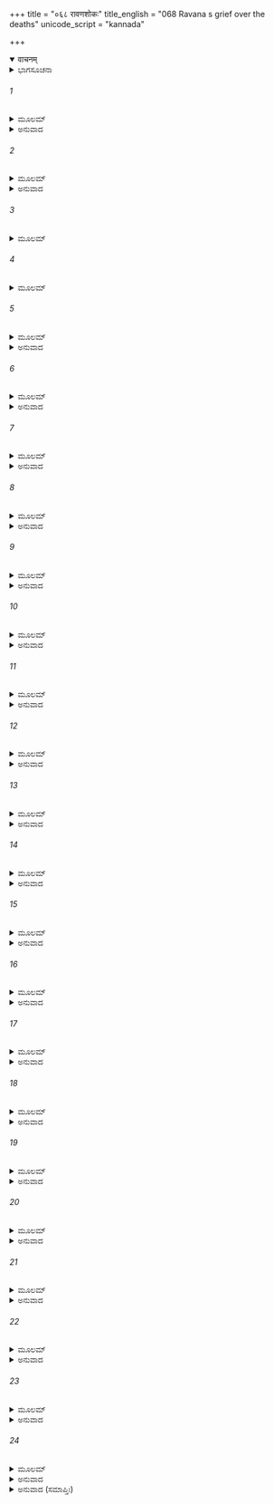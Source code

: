 +++
title = "०६८ रावणशोकः"
title_english = "068 Ravana s grief over the deaths"
unicode_script = "kannada"

+++
<details open><summary>वाचनम्</summary>

<div class="audioEmbed"  caption="श्रीराम-हरिसीताराममूर्ति-घनपाठिभ्यां वचनम्" src="https://archive.org/download/Ramayana-recitation-Sriram-harisItArAmamUrti-Ghanapaati-v2/Kanda_6/Kanda_6_YK-068-Ravana_s_grief_over_the_deaths__0.mp3"></div>
</details>



<details><summary>ಭಾಗಸೂಚನಾ</summary>

ಕುಂಭಕರ್ಣನ ಮರಣದಿಂದ ರಾವಣನ ದುಃಖ
</details>

###### 1


<details><summary>ಮೂಲಮ್</summary>

ಕುಂಭಕರ್ಣಂ ಹತಂ ದೃಷ್ಟ್ವಾ ರಾಘವೇಣ ಮಹಾತ್ಮನಾ ।  
ರಾಕ್ಷಸಾ ರಾಕ್ಷಸೇಂದ್ರಾಯ ರಾವಣಾಯ ನ್ಯವೇದಯನ್ ॥
</details>

<details><summary>ಅನುವಾದ</summary>

ಮಹಾತ್ಮಾ ಶ್ರೀರಾಮಚಂದ್ರನು ಕುಂಭಕರ್ಣನನ್ನು ವಧಿಸಿದುದನ್ನು ನೋಡಿ ರಾಕ್ಷಸರು ಹೋಗಿ ರಾಜಾ ರಾವಣನ ಬಳಿಯಲ್ಲಿ ಹೇಳಿದರು.॥1॥
</details>

###### 2


<details><summary>ಮೂಲಮ್</summary>

ರಾಜನ್ ಸ ಕಾಲಸಂಕಾಶಃ ಸಂಯುಕ್ತಃ ಕಾಲಕರ್ಮಣಾ  ।  
ವಿದ್ರಾವ್ಯ ವಾನರೀಂ ಸೇನಾಂ ಭಕ್ಷಯಿತ್ವಾ ಚ ವಾನರಾನ್ ॥
</details>

<details><summary>ಅನುವಾದ</summary>

ಮಹಾರಾಜಾ! ಕಾಲನಂತಿದ್ದ ಭಯಂಕರ ಪರಾಕ್ರಮಿ ಕುಂಭಕರ್ಣನು ವಾನರ ಸೈನ್ಯವನ್ನು ಓಡಿಸಿ, ಅನೇಕ ವಾನರರನ್ನು ತನ್ನ ತುತ್ತಾಗಿಸಿಕೊಂಡು ಸ್ವತಃ ಕಾಲನಿಗೆ ಕವಳವಾದನು.॥2॥
</details>

###### 3


<details><summary>ಮೂಲಮ್</summary>

ಪ್ರತಪಿತ್ವಾ ಮುಹೂರ್ತಂ ತು ಪ್ರಶಾಂತೋ ರಾಮತೇಜಸಾ ।  
ಕಾಯೇನಾರ್ಧಪ್ರವಿಷ್ಟೇನ ಸಮುದ್ರಂ ಭೀಮದರ್ಶನಮ್ ॥
</details>

###### 4


<details><summary>ಮೂಲಮ್</summary>

ನಿಕೃತ್ತನಾಸಾ  ಕರ್ಣೇನ ವಿಕ್ಷರದ್ರುಧಿರೇಣ ಚ ।  
ರುದ್ಧ್ವಾ ದ್ವಾರಂ ಶರೀರೇಣ ಲಂಕಾಯಾಃ ಪರ್ವತೋಪಮಃ ॥
</details>

###### 5


<details><summary>ಮೂಲಮ್</summary>

ಕುಂಭಕರ್ಣಸ್ತವ  ಭ್ರಾತಾ ಕಾಕುತ್ಸ್ಥಶರಪೀಡಿತಃ ।  
ಅಗಂಡಭೂತೋ ವಿಕೃತೋ ದಾವದಗ್ಧ ಇವ ದ್ರುಮಃ ॥
</details>

<details><summary>ಅನುವಾದ</summary>

ಅವನು ಎರಡು ಘಳಿಗೆ ತನ್ನ ಪ್ರತಾಪದಿಂದ ಬೆಳಗಿ ಕೊನೆಗೆ ಶ್ರೀರಾಮನ ತೇಜದಿಂದ ಶಾಂತನಾದನು. ಅರ್ಧಶರೀರ ಭಯಾನಕವಾದ ಸಮುದ್ರದಲ್ಲಿ ಬಿದ್ದುಹೋಯಿತು ಹಾಗೂ ಅರ್ಧ ಶರೀರ (ಮಸ್ತಕ)ವು ಕಿವಿ, ಮೂಗು ತುಂಡಾದ್ದರಿಂದ ರಕ್ತ ಸುರಿಯುತ್ತಾ ಲಂಕೆಯ ದ್ವಾರದಲ್ಲಿ ಬಿತ್ತು. ನಿಮ್ಮ ತಮ್ಮ ಪರ್ವತಾಕಾರ ಕುಂಭಕರ್ಣನ ಆ ಮಸ್ತಕವು ಲಂಕೆಯ ದ್ವಾರವನ್ನು ತಡೆದು ಬಿದ್ದಿದೆ. ಅವನು ಶ್ರೀರಾಮನ ಬಾಣ ಗಳಿಂದ ಘಾಸಿಗೊಂಡು ಅಗಂಡಭೂತವಾಗಿ (ಕೈ-ಕಾಲು, ಮಸ್ತಕ ಹೀನನಾಗಿ) ದಾವಾನಲದಿಂದ ದಗ್ಧವಾದ ಮರದಂತೆ ನಾಶವಾಗಿ ಹೋದನು.॥3-5॥
</details>

###### 6


<details><summary>ಮೂಲಮ್</summary>

ಶ್ರುತ್ವಾ ವಿನಿಹತಂ ಸಂಖ್ಯೇ ಕುಂಭಕರ್ಣಂ ಮಹಾಬಲಮ್ ।  
ರಾವಣಃ ಶೋಕಸಂತಪ್ತೋ ಮುಮೋಹ ಚ ಪಪಾತ ಚ  ॥
</details>

<details><summary>ಅನುವಾದ</summary>

‘ಮಹಾಬಲೀ ಕುಂಭಕರ್ಣನು ಯುದ್ಧದಲ್ಲಿ ಸತ್ತುಹೋದನು’ ಎಂದು ಕೇಳಿ ರಾವಣನು ಶೋಕಸಂತಪ್ತನಾಗಿ ಮೂರ್ಛಿತನಾಗಿ ನೆಲಕ್ಕೆ ಬಿದ್ದು ಬಿಟ್ಟನು.॥6॥
</details>

###### 7


<details><summary>ಮೂಲಮ್</summary>

ಪಿತೃವ್ಯಂ ನಿಹತಂ ಶ್ರುತ್ವಾ ದೇವಾಂತಕ ನರಾಂತಕೌ ।  
ತ್ರಿಶಿರಾಶ್ಚಾತಿಕಾಯಶ್ಚ ರುರುದುಃ ಶೋಕಪೀಡಿತಾಃ ॥
</details>

<details><summary>ಅನುವಾದ</summary>

ತಮ್ಮ ಚಿಕ್ಕಪ್ಪನ ನಿಧನದ ವಾರ್ತೆ ಕೇಳಿ, ದೇವಾಂತಕ, ನರಾಂತಕ, ತ್ರಿಶಿರ ಮತ್ತು ಅತಿಕಾಯ ಇವರು ದುಃಖದಿಂದ ನೊಂದು ಬಿಕ್ಕಿಬಿಕ್ಕಿ ಅಳತೊಡಗಿದರು.॥7॥
</details>

###### 8


<details><summary>ಮೂಲಮ್</summary>

ಭ್ರಾತರಂ ನಿಹತಂ ಶ್ರುತ್ವಾ ರಾಮೇಣಾಕ್ಲಿಷ್ಟ ಕರ್ಮಣಾ ।  
ಮಹೋದರಮಹಾಪಾರ್ಶ್ವೌ ಶೋಕಾಕ್ರಾಂತೌ ಬಭೂವತುಃ ॥
</details>

<details><summary>ಅನುವಾದ</summary>

ಅನಾಯಾಸವಾಗಿ ಮಹತ್ಕಾರ್ಯಗಳನ್ನು ಮಾಡುವ ಶ್ರೀರಾಮನು ಕುಂಭಕರ್ಣನನ್ನು ಸಂಹರಿಸಿದನೆಂಬ ವಾರ್ತೆ ಕೇಳಿ, ಅವನ ಸೋದರರಾದ ಮಹೋದರ ಮತ್ತು ಮಹಾ ಪಾರ್ಶ್ವರೂ ಶೋಕಾಕ್ರಾಂತರಾದರು.॥8॥
</details>

###### 9


<details><summary>ಮೂಲಮ್</summary>

ತತಃ ಕೃಚ್ಛ್ರಾತ್ಸ ಮಾಸಾದ್ಯ ಸಂಜ್ಞಾಂ ರಾಕ್ಷಸಪುಂಗವಃ  ।  
ಕುಂಭಕರ್ಣ ವಧಾದ್ದೀನೋ ವಿಲಲಾಪಾಕುಲೇಂದ್ರಿಯಃ ॥
</details>

<details><summary>ಅನುವಾದ</summary>

ಅನಂತರ ಬಹಳ ಕಷ್ಟದಿಂದ ಎಚ್ಚರಗೊಂಡ ರಾವಣನು ಕುಂಭಕರ್ಣನ ವಧೆಯಿಂದ ದುಃಖಿತನಾಗಿ ವಿಲಾಪಿಸುತ್ತಾ, ಅವನ ಇಂದ್ರಿಯಗಳೆಲ್ಲ ಶೋಕದಿಂದ ವ್ಯಾಕುಲಗೊಂಡವು..॥9॥
</details>

###### 10


<details><summary>ಮೂಲಮ್</summary>

ಹಾ ವೀರ ರಿಪುದರ್ಪಘ್ನ ಕುಂಭಕರ್ಣ ಮಹಾಬಲ ।  
ತ್ವಂ ಮಾಂ ವಿಹಾಯ ವೈ ದೈವಾದ್ಯಾತೋಽಸಿ ಯಮಸಾದನಮ್ ॥
</details>

<details><summary>ಅನುವಾದ</summary>

ಅವನು ಅಳುತ್ತಾ ಹೇಳುತ್ತಾನೆ- ಅಯ್ಯೋ! ಮಹಾಬಲಿ ವೀರನೇ! ಶತ್ರುಗಳ ದರ್ಪ ವಿಧ್ವಂಶಕನೇ! ಕುಂಭಕರ್ಣನೇ! ದೈವವಶದಿಂದ ನನ್ನನ್ನು ಅಸಹಾಯಕನಾಗಿಸಿ ನೀನು ಯಮಾಲಯಕ್ಕೆ ತೆರಳಿದೆಯಲ್ಲ.॥10॥
</details>

###### 11


<details><summary>ಮೂಲಮ್</summary>

ಮಮ ಶಲ್ಯಮನುದ್ಧತ್ಯ ಬಾಂಧವಾನಾಂ ಮಹಾಬಲ ।  
ಶತ್ರುಸೈನ್ಯಂ ಪ್ರತಾಪ್ಯೈಕಃ ಕ್ವ ಮಾಂ ಸಂತ್ಯಜ್ಯ ಗಚ್ಛಸಿ ॥
</details>

<details><summary>ಅನುವಾದ</summary>

ಮಹಾಬಲೀ ವೀರನೇ! ನೀನು ನನ್ನ ಹಾಗೂ ಈ ಬಂಧು-ಬಾಂಧವರ ಕಂಟಕ ದೂರಮಾಡದೆಯೇ ಶತ್ರು ಸೈನ್ಯವನ್ನು ಸಂತಪ್ತಗೊಳಿಸಿ ನನ್ನನ್ನು ಬಿಟ್ಟು ಒಬ್ಬನೇ ಹೊರಟು ಹೋಗುತ್ತಿದ್ದೆಯಲ್ಲ.॥11॥
</details>

###### 12


<details><summary>ಮೂಲಮ್</summary>

ಇದಾನೀಂ ಖಲ್ವಹಂ ನಾಸ್ಮಿ ಯಸ್ಯ ಮೇ ಪತಿತೋ ಭುಜಃ ।  
ದಕ್ಷಿಣೋಽಯಂ ಸಮಾಶ್ರಿತ್ಯ ನ ಬಿಭೇಮಿ ಸುರಾಸುರಾತ್ ॥
</details>

<details><summary>ಅನುವಾದ</summary>

ಈಗ ನಾನು ಖಂಡಿತವಾಗಿ ಶೂನ್ಯನಾಗಿ ಬಿಟ್ಟೆ, ಏಕೆಂದರೆ ಯಾರು ನನ್ನ ಬಲಭುಜದಂತಿದ್ದನೋ, ಯಾರ ಭರವಸೆಯಿಂದ ನಾನು ದೇವಾಸುರರಿಗೂ ಹೆದರುತ್ತಿರಲಿಲ್ಲವೋ ಆ ಕುಂಭಕರ್ಣನು ಧರಾಶಾಯಿ ಆದನು.॥12॥
</details>

###### 13


<details><summary>ಮೂಲಮ್</summary>

ಕಥಮೇವಂ ವಿಧೋ ವೀರೋ ದೇವದಾನವ ದರ್ಪಹಾ ।  
ಕಾಲಾಗ್ನಿಪ್ರತಿಮೋ ಹ್ಯದ್ಯ ರಾಘವೇಣ ರಣೇ ಹತಃ ॥
</details>

<details><summary>ಅನುವಾದ</summary>

ಕಾಲಾಗ್ನಿಯಂತೆ ಕಂಡುಬರುವ ದೇವ-ದಾನವರ ದರ್ಪವನ್ನು ಮುರಿಯುತ್ತಿದ್ದ ವೀರನು ಇಂದು ರಣಕ್ಷೇತ್ರದಲ್ಲಿ ರಾಮನ ಕೈಯಿಂದ ಹೇಗೆ ಹತನಾದನು.॥13॥
</details>

###### 14


<details><summary>ಮೂಲಮ್</summary>

ಯಸ್ಯ ತೇ ವಜ್ರನಿಷ್ಪೇಷೋ ನ ಕುರ್ಯಾದ್ ವ್ಯಸನಂ ಸದಾ ।  
ಸ ಕಥಂ ರಾಮಬಾಣಾರ್ತಃ ಪ್ರಸುಪ್ತೋಽಸಿ ಮಹೀತಲೇ ॥
</details>

<details><summary>ಅನುವಾದ</summary>

ತಮ್ಮನೇ! ನಿನಗೆ ವಜ್ರಾಯುಧದ ಪ್ರಹಾರವೂ ಏನೂ ಮಾಡುತ್ತಿರಲಿಲ್ಲ. ಅಂತಹ ನೀನು ಇಂದು ರಾಮನ ಬಾಣಗಳಿಂದ ಪೀಡಿತನಾಗಿ ಭೂತಲದಲ್ಲಿ ಏಕೆ ಮಲಗಿರುವೆ.॥14॥
</details>

###### 15


<details><summary>ಮೂಲಮ್</summary>

ಏತೇ ದೇವಗಣಾಃ ಸಾರ್ಧಮೃಷಿಭಿರ್ಗಗನೇ ಸ್ಥಿತಾಃ ।  
ನಿಹತಂ ತ್ವಾಂ ರಣೇದೃಷ್ಟ್ವಾ ವಿನದಂತಿ ಪ್ರಹರ್ಷಿತಾಃ ॥
</details>

<details><summary>ಅನುವಾದ</summary>

ಇಂದು ಸಮರಾಂಗಣದಲ್ಲಿ ನೀನು ಸತ್ತಿರುವುದನ್ನು ನೋಡಿ ಆಕಾಶದಲ್ಲಿ ನಿಂತಿರುವ ಈ ಋಷಿಗಳ ಸಹಿತ ದೇವತೆಗಳು ಹರ್ಷನಾದ ಮಾಡುತ್ತಿದ್ದಾರೆ.॥15॥
</details>

###### 16


<details><summary>ಮೂಲಮ್</summary>

ಧ್ರುವಮದ್ಯೈವ ಸಂಹೃಷ್ಟಾ ಲಬ್ಧಲಕ್ಷಾಃ ಪ್ಲವಂಗಮಾಃ ।  
ಆರೋಕ್ಷ್ಯಂತೀಹ ದುರ್ಗಾಣಿ ಲಂಕಾದ್ವಾರಾಣಿ ಸರ್ವಶಃ ॥
</details>

<details><summary>ಅನುವಾದ</summary>

ನಿಶ್ಚಯವಾಗಿ ಈಗ ಇಂತಹ ಸಂದರ್ಭನೋಡಿ ಹರ್ಷಗೊಂಡ ವಾನರರು ಇಂದೇ ಲಂಕೆಯ ಸಮಸ್ತ ದುರ್ಗಮ ದ್ವಾರಗಳನ್ನು ಆಕ್ರಮಿಸುವರು.॥16॥
</details>

###### 17


<details><summary>ಮೂಲಮ್</summary>

ರಾಜ್ಯೇನ ನಾಸ್ತಿ ಮೇ ಕಾರ್ಯಂ ಕಿಂ ಕರಿಷ್ಯಾಮಿ ಸೀತಯಾ ।  
ಕುಂಭಕರ್ಣ ವಿಹೀನಸ್ಯಜೀವಿತೇ ನಾಸ್ತಿ ಮೇ ಮತಿಃ ॥
</details>

<details><summary>ಅನುವಾದ</summary>

ಈಗ ನನಗೆ ರಾಜ್ಯದಿಂದ ಯಾವ ಪ್ರಯೋಜನವೂ ಇಲ್ಲ, ಸೀತೆಯನ್ನು ಪಡೆದು ನಾನೇನು ಮಾಡಲಿ? ಕುಂಭಕರ್ಣನಲ್ಲದೆ ಬದುಕುಳಿಯುವ ಮನಸ್ಸೇ ನನಗಿಲ್ಲ.॥17॥
</details>

###### 18


<details><summary>ಮೂಲಮ್</summary>

ಯದ್ಯಹಂ ಭ್ರಾತೃಹಂತಾರಂ ನ ಹನ್ಮಿ ಯುಧಿ ರಾಘವಮ್ ।  
ನನು ಮೇ ಮರಣಂ ಶ್ರೇಯೋ ನ ಚೇದಂ ವ್ಯರ್ಥಜೀವಿತಮ್ ॥
</details>

<details><summary>ಅನುವಾದ</summary>

ಯುದ್ಧದಲ್ಲಿ ನನ್ನ ತಮ್ಮನನ್ನು ವಧೆಮಾಡಿದ ರಾಮನನ್ನು ಕೊಲ್ಲದಿದ್ದರೆ ನಾನು ಸಾಯುವುದೇ ಒಳಿತು. ಈ ನಿರರ್ಥಕ ಜೀವನವನ್ನು ಸುರಕ್ಷಿತವಾಗಿಡುವುದು ಎಂದಿಗೂ ಒಳ್ಳೆಯದಲ್ಲ.॥18॥
</details>

###### 19


<details><summary>ಮೂಲಮ್</summary>

ಅದ್ಯೈವ ತಂ ಗಮಿಷ್ಯಾಮಿ ದೇಶಂ ಯತ್ರಾನುಜೋ ಮಮ ।  
ನಹಿ ಭ್ರಾತೃನ್ ಸಮುತ್ಸಜ್ಯ ಕ್ಷಣಂ ಜೀವಿತುಮುತ್ಸಹೇ ॥
</details>

<details><summary>ಅನುವಾದ</summary>

ನನ್ನ ತಮ್ಮ ಕುಂಭಕರ್ಣನು ಹೋದ ಊರಿಗೇ ನಾನು ಇಂದೇ ಹೊರಟುಹೋಗುವೆನು. ನಾನು ನನ್ನ ತಮ್ಮಂದಿರನ್ನು ಬಿಟ್ಟು ಕ್ಷಣಕಾಲವೂ ಬದುಕುಳಿಯಲು ಬಯಸುವುದಿಲ್ಲ.॥19॥
</details>

###### 20


<details><summary>ಮೂಲಮ್</summary>

ದೇವಾ ಹಿ ಮಾಂ ಹಸಿಷ್ಯಂತಿದೃಷ್ಟ್ವಾ ಪೂರ್ವಾಪಕಾರಿಣಮ್ ।  
ಕಥಮಿಂದ್ರಂ ಜಯಿಷ್ಯಾಮಿ ಕುಂಭಕರ್ಣ ಹತೇ ತ್ವಯಿ ॥
</details>

<details><summary>ಅನುವಾದ</summary>

ನಾನು ಮೊದಲು ದೇವತೆಗಳನ್ನು ಅಪಮಾನಪಡಿಸಿದ್ದೆ, ಈಗ ಅವರು ನನ್ನನ್ನು ನೋಡಿ ನಗುವರು. ಅಯ್ಯೋ! ಕುಂಭಕರ್ಣನೇ! ನೀನು ಸತ್ತು ಹೋದ ಮೇಲೆ ಈಗ ನಾನು ಇಂದ್ರನನ್ನು ಹೇಗೆ ಜಯಿಸಲಿ.॥20॥
</details>

###### 21


<details><summary>ಮೂಲಮ್</summary>

ತದಿದಂ ಮಾಮನುಪ್ರಾಪ್ತಂ ವಿಭೀಷಣವಚಃ ಶುಭಮ್ ।  
ಯದಜ್ಞಾನಾನ್ಮಯಾ ತಸ್ಯನ ಗೃಹೀತಂ ಮಹಾತ್ಮನಃ ॥
</details>

<details><summary>ಅನುವಾದ</summary>

ಮಹಾತ್ಮಾ ವಿಭೀಷಣನು ಹೇಳಿದ ಉತ್ತಮ ಮಾತುಗಳನ್ನು ಅಜ್ಞಾನವಶ ಸ್ವೀಕರಿಸಲಿಲ್ಲ. ಅದು ಇಂದು ನನ್ನ ಮೇಲೆ ಪ್ರತ್ಯಕ್ಷವಾಗಿ ಬಂದೊದಗಿದೆ.॥21॥
</details>

###### 22


<details><summary>ಮೂಲಮ್</summary>

ವಿಭೀಷಣವಚಸ್ತಾವತ್ ಕುಂಭಕರ್ಣ ಪ್ರಹಸ್ತಯೋಃ ।  
ವಿನಾಶೋಯಂ ಸಮುತ್ಪನ್ನೋ ಮಾಂ ವ್ರೀಡಯತಿ ದಾರುಣಃ ॥
</details>

<details><summary>ಅನುವಾದ</summary>

ಕುಂಭಕರ್ಣ ಮತ್ತು ಪ್ರಹಸ್ತರ ಈ ದಾರುಣ ವಿನಾಶ ಉತ್ಪನ್ನವಾದಾಗಿನಿಂದ ವಿಭೀಷಣನ ಮಾತು ನೆನಪಾಗಿ ನನ್ನನ್ನು ಲಜ್ಜಿತವನ್ನಾಗಿಸಿದೆ.॥22॥
</details>

###### 23


<details><summary>ಮೂಲಮ್</summary>

ತಸ್ಯಾಯಂ ಕರ್ಮಣಃ ಪ್ರಾಪ್ತೋ ವಿಪಾಕೋ ಮಮ ಶೋಕದಃ ।  
ಯನ್ಮಯಾ ಧಾರ್ಮಿಕಃ ಶ್ರೀಮಾನ್ ಸ ನಿರಸ್ತೋ ವಿಭೀಷಣಃ ॥
</details>

<details><summary>ಅನುವಾದ</summary>

ಧರ್ಮಪರಾಯಣ ಶ್ರೀಮಾನ್ ವಿಭೀಷಣನನ್ನು ನಾನು ಮನೆಯಿಂದ ಹೊರಹಾಕಿದ್ದೇನೋ, ಅದೇ ಕರ್ಮದ ಈ ಶೋಕದಾಯಕ ಪರಿಣಾಮ ಈಗ ನನಗೆ ಭೋಗಿಸಬೇಕಾಯಿತು.॥23॥
</details>

###### 24


<details><summary>ಮೂಲಮ್</summary>

ಇತಿ ಬಹುವಿಧಮಾಕುಲಾಂತರಾತ್ಮಾ  
ಕೃಪಣಮತೀವ ವಿಲಪ್ಯ ಕುಂಭಕರ್ಣಮ್ ।  
ನ್ಯಪತದಪಿ ದಶಾನನೋ ಭೃಶಾರ್ತ-  
ಸ್ತಮನುಜಮಿಂದ್ರರಿಪುಂ ಹತಂ ವಿದಿತ್ವಾ ॥
</details>

<details><summary>ಅನುವಾದ</summary>

ಹೀಗೆ ಬಗೆಬಗೆಯಾಗಿ ದೀನನಾಗಿ ಅತ್ಯಂತ ವಿಲಾಪ ಮಾಡಿ ವ್ಯಾಕುಲಚಿತ್ತನಾದ ದಶಮುಖ ರಾವಣನು ತನ್ನ ತಮ್ಮ ಇಂದ್ರಶತ್ರು ಕುಂಭಕರ್ಣನ ವಧೆಯನ್ನು ಸ್ಮರಿಸುತ್ತಾ ಬಹಳ ವ್ಯಥಿತವಾಗಿ ಪುನಃ ಭೂಮಿಗೆ ಬಿದ್ದು ಬಿಟ್ಟನು.॥24॥
</details>

<details><summary>ಅನುವಾದ (ಸಮಾಪ್ತಿಃ)</summary>

ಶ್ರೀವಾಲ್ಮೀಕಿ ವಿರಚಿತ ಆರ್ಷರಾಮಾಯಣ ಆದಿಕಾವ್ಯದ ಯುದ್ಧಕಾಂಡದಲ್ಲಿ ಅರವತ್ತೆಂಟನೆ ಸರ್ಗ ಪೂರ್ಣವಾಯಿತು.॥68॥
</details>
